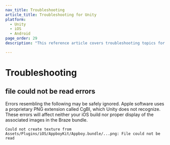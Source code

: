 ```yaml
---
nav_title: Troubleshooting
article_title: Troubleshooting for Unity
platform: 
  - Unity
  - iOS
  - Android
page_order: 29
description: "This reference article covers troubleshooting topics for the Unity platform."

---
```


# Troubleshooting

## file could not be read errors

Errors resembling the following may be safely ignored. Apple software uses a proprietary PNG extension called CgBI, which Unity does not recognize. These errors will affect neither your iOS build nor proper display of the associated images in the Braze bundle.

```
Could not create texture from Assets/Plugins/iOS/AppboyKit/Appboy.bundle/...png: File could not be read
```
